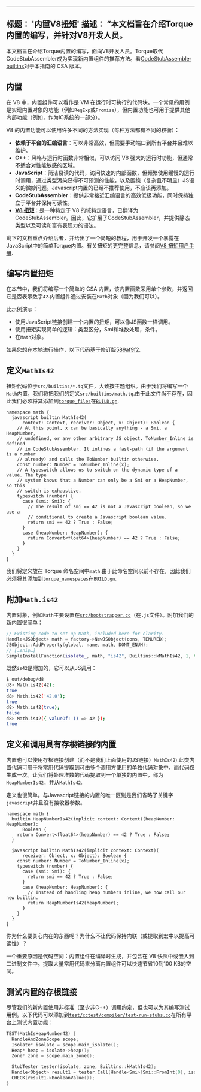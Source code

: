 ***

## 标题： '内置V8扭矩'&#xA;描述： “本文档旨在介绍Torque内置的编写，并针对V8开发人员。

本文档旨在介绍Torque内置的编写，面向V8开发人员。Torque取代CodeStubAssembler成为实现新内置组件的推荐方法。看[CodeStubAssembler builtins](/docs/csa-builtins)对于本指南的 CSA 版本。

## 内置

在 V8 中，内置组件可以看作是 VM 在运行时可执行的代码块。一个常见的用例是实现内置对象的功能（例如`RegExp`或`Promise`），但内置功能也可用于提供其他内部功能（例如，作为IC系统的一部分）。

V8 的内置功能可以使用许多不同的方法实现（每种方法都有不同的权衡）：

*   **依赖于平台的汇编语言**：可以非常高效，但需要手动端口到所有平台并且难以维护。
*   **C++**：风格与运行时函数非常相似，可以访问 V8 强大的运行时功能，但通常不适合对性能敏感的区域。
*   **JavaScript**：简洁易读的代码，访问快速的内部函数，但频繁使用缓慢的运行时调用，通过类型污染获得不可预测的性能，以及围绕（复杂且不明显）JS语义的微妙问题。Javascript内置的已经不推荐使用，不应该再添加。
*   **CodeStubAssembler**：提供非常接近汇编语言的高效低级功能，同时保持独立于平台并保持可读性。
*   **[V8 扭矩](/docs/torque)**：是一种特定于 V8 的域特定语言，已翻译为 CodeStubAssembler。因此，它扩展了CodeStubAssembler，并提供静态类型以及可读和富有表现力的语法。

剩下的文档重点介绍后者，并给出了一个简短的教程，用于开发一个暴露在JavaScript中的简单Torque内置。有关扭矩的更完整信息，请参阅[V8 扭矩用户手册](/docs/torque).

## 编写内置扭矩

在本节中，我们将编写一个简单的 CSA 内置，该内置函数采用单个参数，并返回它是否表示数字`42`.内置组件通过安装在`Math`对象（因为我们可以）。

此示例演示：

*   使用JavaScript链接创建一个内置的扭矩，可以像JS函数一样调用。
*   使用扭矩实现简单的逻辑：类型区分，Smi和堆数处理，条件。
*   在`Math`对象。

如果您想在本地进行操作，以下代码基于修订版[589af9f2](https://chromium.googlesource.com/v8/v8/+/589af9f257166f66774b4fb3008cd09f192c2614).

## 定义`MathIs42`

扭矩代码位于`src/builtins/*.tq`文件，大致按主题组织。由于我们将编写一个`Math`内置，我们将把我们的定义`src/builtins/math.tq`.由于此文件尚不存在，因此我们必须将其添加到[`torque_files`](https://cs.chromium.org/chromium/src/v8/BUILD.gn?l=914\&rcl=589af9f257166f66774b4fb3008cd09f192c2614)在[`BUILD.gn`](https://cs.chromium.org/chromium/src/v8/BUILD.gn).

```torque
namespace math {
  javascript builtin MathIs42(
      context: Context, receiver: Object, x: Object): Boolean {
    // At this point, x can be basically anything - a Smi, a HeapNumber,
    // undefined, or any other arbitrary JS object. ToNumber_Inline is defined
    // in CodeStubAssembler. It inlines a fast-path (if the argument is a number
    // already) and calls the ToNumber builtin otherwise.
    const number: Number = ToNumber_Inline(x);
    // A typeswitch allows us to switch on the dynamic type of a value. The type
    // system knows that a Number can only be a Smi or a HeapNumber, so this
    // switch is exhaustive.
    typeswitch (number) {
      case (smi: Smi): {
        // The result of smi == 42 is not a Javascript boolean, so we use a
        // conditional to create a Javascript boolean value.
        return smi == 42 ? True : False;
      }
      case (heapNumber: HeapNumber): {
        return Convert<float64>(heapNumber) == 42 ? True : False;
      }
    }
  }
}
```

我们将定义放在 Torque 命名空间中`math`.由于此命名空间以前不存在，因此我们必须将其添加到[`torque_namespaces`](https://cs.chromium.org/chromium/src/v8/BUILD.gn?l=933\&rcl=589af9f257166f66774b4fb3008cd09f192c2614)在[`BUILD.gn`](https://cs.chromium.org/chromium/src/v8/BUILD.gn).

## 附加`Math.is42`

内置对象，例如`Math`主要设置在[`src/bootstrapper.cc`](https://cs.chromium.org/chromium/src/v8/src/bootstrapper.cc?q=src/bootstrapper.cc+package:%5Echromium$\&l=1)（在`.js`文件）。附加我们的新内置很简单：

```cpp
// Existing code to set up Math, included here for clarity.
Handle<JSObject> math = factory->NewJSObject(cons, TENURED);
JSObject::AddProperty(global, name, math, DONT_ENUM);
// […snip…]
SimpleInstallFunction(isolate_, math, "is42", Builtins::kMathIs42, 1, true);
```

既然`is42`是附加的，它可以从JS调用：

```bash
$ out/debug/d8
d8> Math.is42(42);
true
d8> Math.is42('42.0');
true
d8> Math.is42(true);
false
d8> Math.is42({ valueOf: () => 42 });
true
```

## 定义和调用具有存根链接的内置

内置也可以使用存根链接创建（而不是我们上面使用的JS链接）`MathIs42`).此类内置代码可用于将常用代码提取到可由多个调用方使用的单独代码对象中，而代码仅生成一次。让我们将处理堆数的代码提取到一个单独的内置中，称为`HeapNumberIs42`，并从`MathIs42`.

定义也很简单。与Javascript链接的内置的唯一区别是我们省略了关键字`javascript`并且没有接收器参数。

```torque
namespace math {
  builtin HeapNumberIs42(implicit context: Context)(heapNumber: HeapNumber):
      Boolean {
    return Convert<float64>(heapNumber) == 42 ? True : False;
  }

  javascript builtin MathIs42(implicit context: Context)(
      receiver: Object, x: Object): Boolean {
    const number: Number = ToNumber_Inline(x);
    typeswitch (number) {
      case (smi: Smi): {
        return smi == 42 ? True : False;
      }
      case (heapNumber: HeapNumber): {
        // Instead of handling heap numbers inline, we now call our new builtin.
        return HeapNumberIs42(heapNumber);
      }
    }
  }
}
```

你为什么要关心内在的东西呢？为什么不让代码保持内联（或提取到宏中以提高可读性）？

一个重要原因是代码空间：内置组件在编译时生成，并包含在 V8 快照中或嵌入到二进制文件中。提取大量常用代码来分离内置组件可以快速节省10到100 KB的空间。

## 测试内置的存根链接

尽管我们的新内置使用非标准（至少非C++）调用约定，但也可以为其编写测试用例。以下代码可以添加到[`test/cctest/compiler/test-run-stubs.cc`](https://cs.chromium.org/chromium/src/v8/test/cctest/compiler/test-run-stubs.cc)在所有平台上测试内置功能：

```cpp
TEST(MathIsHeapNumber42) {
  HandleAndZoneScope scope;
  Isolate* isolate = scope.main_isolate();
  Heap* heap = isolate->heap();
  Zone* zone = scope.main_zone();

  StubTester tester(isolate, zone, Builtins::kMathIs42);
  Handle<Object> result1 = tester.Call(Handle<Smi>(Smi::FromInt(0), isolate));
  CHECK(result1->BooleanValue());
}
```
